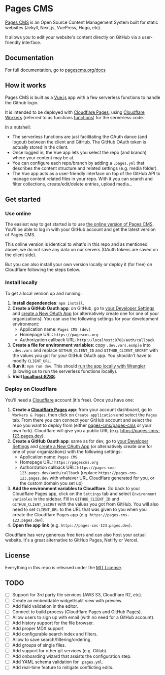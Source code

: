 # Pages CMS

[Pages CMS](https://pagescms.org) is an Open Source Content Management System built for static websites (Jekyll, Next.js, VuePress, Hugo, etc).

It allows you to edit your website's content directly on GitHub via a user-friendly interface.

## Documentation

For full documentation, go to [pagescms.org/docs](https://pagescms.org/docs)

## How it works

Pages CMS is built as a [Vue.js](https://vuejs.org/) app with a few serverless functions to handle the Github login.

It is intended to be deployed with [Cloudflare Pages](https://pages.cloudflare.com/), using [Cloudflare Workers](https://workers.cloudflare.com/) (referred to as functions [functions](https://developers.cloudflare.com/pages/functions/)) for the serverless code.

In a nutshell:

- The serverless functions are just facilitating the OAuth dance (and logout) between the client and GitHub. The GitHub OAuth token is actually stored in the client.
- Once logged in, the Vue app lets you select the repo (and branch) where your content may be at.
- You can configure each repo/branch by adding a `.pages.yml` that describes the content structure and related settings (e.g. media folder).
- The Vue app acts as a user-friendly interface on top of the GitHub API to manage content related files in your repo. With it you can search and filter collections, create/edit/delete entries, upload media...

## Get started

### Use online

The easiest way to get started is to use [the online version of Pages CMS](https://app.pagescms.org). You'll be able to log in with your GitHub account and get the latest version of Pages CMS.

This online version is identical to what's in this repo and as mentioned above, we do not save any data on our servers (OAuth tokens are saved on the client side).

But you can also install your own version locally or deploy it (for free) on Cloudflare following the steps below.

### Install locally

To get a local version up and running:

1. **Install dependencies**: `npm install`.
1. **Create a GitHub Oauth app**: on GitHub, go to [your Developer Settings](https://github.com/settings/developers) and [create a New OAuth App](https://github.com/settings/applications/new) (or alternatively create one for one of your organizations). You can use the following settings for your development environment:
    - Application name: `Pages CMS (dev)`
    - Homepage URL: `https://pagescms.org`
    - Authorization callback URL: `http://localhost:8788/auth/callback`
1. **Create a file for environment variables**: copy `.dev.vars.exmple` into `.dev.vars` and replace `GITHUB_CLIENT_ID` and `GITHUB_CLIENT_SECRET` with the values you got for your GitHub OAuth app. You shouldn't have to modify `CLIENT_URL`.
1. **Run it**: `npm run dev`. This should [run the app locally with Wrangler](https://developers.cloudflare.com/pages/functions/local-development/) (allowing us to run the serverless functions locally).
1. **Visit [localhost:8788](http://localhost:8788)**.

### Deploy on Cloudflare

You'll need a [Cloudflare](https://cloudflare.com) account (it's free). Once you have one:

1. **Create a [Cloudflare Pages](https://developers.cloudflare.com/pages/) app**: from your account dashboard, go to `Workers & Pages`, then click on `Create application` and select the `Pages` tab. From there you can connect your GitHub account and select the repo you want to deploy from (either [pages-cms/pages-cms](https://github.com/pages-cms/pages-cms) or your own fork). Cloudflare will give you a public URL (e.g. https://pages-cms-123.pages.dev).
1. **Create a GitHub Oauth app**: same as for dev, go to [your Developer Settings](https://github.com/settings/developers) and [create a New OAuth App](https://github.com/settings/applications/new) (or alternatively create one for one of your organizations) with the following settings:
    - Application name: `Pages CMS`
    - Homepage URL: `https://pagescms.org`
    - Authorization callback URL: `https://pages-cms-123.pages.dev/auth/callback` (replace `https://pages-cms-123.pages.dev` with whatever URL Cloudflare generated for you, or the custom domain you set up)
1. **Add the environment variables to Cloudflare**. Go back to your Cloudflare Pages app, click on the `Settings` tab and select `Environment variables` in the sidebar. Fill in `GITHUB_CLIENT_ID` and `GITHUB_CLIENT_SECRET` with the values you got from GitHub. You will also need to set `CLIENT_URL` to the URL that was given to you when you create the Cloudflare Pages app (e.g.  `https://pages-cms-123.pages.dev`).
1. **Open the app link** (e.g. `https://pages-cms-123.pages.dev`).

Cloudflare has very generous free tiers and can also host your actual website. It's a great alternative to GitHub Pages, Netlify or Vercel.

## License

Everything in this repo is released under the [MIT License](LICENSE).

## TODO

- [ ] Support for 3rd party file services (AWS S3, Cloudflare R2, etc).
- [ ] Create an embeddable widget/split view with preview.
- [ ] Add field validation in the editor.
- [ ] Connect to build process (Cloudflare Pages and GitHub Pages).
- [ ] Allow users to sign up with email (with no need for a GitHub account).
- [ ] Add history support for the file browser.
- [ ] Add proper MDX support
- [ ] Add configurable search index and filters.
- [ ] Allow to save search/filtering/ordering.
- [ ] Add groups of single files.
- [ ] Add support for other git services (e.g. Gitlab).
- [ ] Add onboarding wizard that assists the configuration step.
- [ ] Add YAML schema validation for `.pages.yml`.
- [ ] Add real-time feature to mitigate conflicting edits.
